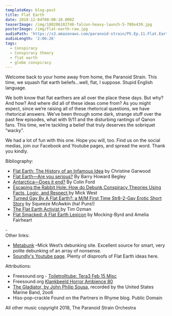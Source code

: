 ```yaml
---
templateKey: blog-post
title: Flat Earth
date: 2018-12-04T00:00:10.000Z
teaserImage: /img/180206182748-falcon-heavy-launch-5-780x439.jpg
posterImage: /img/flat-earth-raw.jpg
audioPath: 'https://s3.amazonaws.com/paranoid-strain/PS.Ep.11.Flat.Earth.mp3'
audioLength: '2:06:26'
tags:
  - Conspiracy
  - Conspiracy theory
  - flat earth
  - globe conspiracy
---
```



Welcome back to your home away from home, the Paranoid Strain. This time, we squash flat earth beliefs…well, flat, I suppose. Stupid English language. 

We both know that flat earthers are all over the place these days. But why? And how? And where did all of these ideas come from? As you might expect, since we’re raising all of these rhetorical questions, we have rhetorical answers. We’ve been through some dark, strange stuff over the past few episodes, what with 9/11 and the disturbing rantings of Qanon fans. This time, we’re tackling a belief that truly deserves the sobriquet “wacky”. 

We had a lot of fun with this one. Hope you will, too. Find us on the social medias, join our Facebook and Youtube pages, and spread the word. Thank you kindly.

Bibliography:

* [Flat Earth: The History of an Infamous Idea](https://amzn.to/2Q8i3H6) by Christine Garwood
* [Flat Earth—Are you serious?](https://amzn.to/2EbMrdh) By Barry Howard Begley
* [Antarctica—Does it end?](https://amzn.to/2SpDjos) By Colin Ford
* [Escaping the Rabbit Hole: How do Debunk Conspiracy Theories Using Facts, Logic, and Respect ](https://amzn.to/2Qwjgr9)by Mick West
* [Turned Gay By A Flat Earth?: a M/M First Time Str8-2-Gay Erotic Short Story](https://amzn.to/2UaIjPs) by Squeeze McAwkin (ha! Puns!)
* [The Flat Earth Activist ](https://amzn.to/2SsklNX)by Tim Ozman
* [Flat Smacked: A Flat Earth Lexicon](https://amzn.to/2PkcekC) by Mocking-Byrd and Amelia Fairheart

-<br>Other links:

* [Metabunk](https://www.metabunk.org) –Mick West’s debunking site. Excellent source for smart, very polite debunking of an array of nonsense.
* [Soundly's Youtube page](https://www.youtube.com/channel/UCDXr2cbK7WlfeYEtJxC9i3w). Plenty of disproofs of Flat Earth ideas here.

Attributions:

* Freesound.org - [Toiletrolltube: Tera3 Feb 15 Misc](https://www.freesound.org/people/toiletrolltube/sounds/264088/)
* Freesound.org [Klankbeeld Horror Ambience 80](https://www.freesound.org/people/klankbeeld/sounds/261399/)
* [The Gladiator, by John Philip Sousa,](http://imslp.org/wiki/The_Gladiator_(Sousa,_John_Philip)) recorded by the United States Marine Band, 2oo6
* Hiss-pop-crackle Found on the Partners in Rhyme blog. Public Domain

All other music copyright 2018, The Paranoid Strain Orchestra